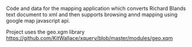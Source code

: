 Code and data for the mapping application which converts Richard Blands text document to xml and then supports browsing annd mapping using google map javascript api.

Project uses the geo.xgm library https://github.com/KitWallace/xquery/blob/master/modules/geo.xqm
